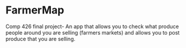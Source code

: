 # FarmerMap
Comp 426 final project- An app that allows you to check what produce people around you are selling (farmers markets) and allows you to post produce that you are selling.
